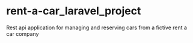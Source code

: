 # rent-a-car_laravel_project
Rest api application for managing and reserving cars from a fictive rent a car company
